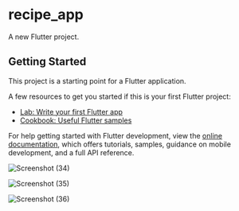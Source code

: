 # recipe_app

A new Flutter project.

## Getting Started

This project is a starting point for a Flutter application.

A few resources to get you started if this is your first Flutter project:

- [Lab: Write your first Flutter app](https://docs.flutter.dev/get-started/codelab)
- [Cookbook: Useful Flutter samples](https://docs.flutter.dev/cookbook)

For help getting started with Flutter development, view the
[online documentation](https://docs.flutter.dev/), which offers tutorials,
samples, guidance on mobile development, and a full API reference.

  ![Screenshot (34)](https://github.com/user-attachments/assets/d993c41c-f7f4-466a-ad7d-3eebd2e5c806)

  ![Screenshot (35)](https://github.com/user-attachments/assets/bf06bc2d-77ef-4424-aa67-41987dd11e12)

  ![Screenshot (36)](https://github.com/user-attachments/assets/1849c7ad-85eb-42b2-850a-6a9205ff4bb5)
